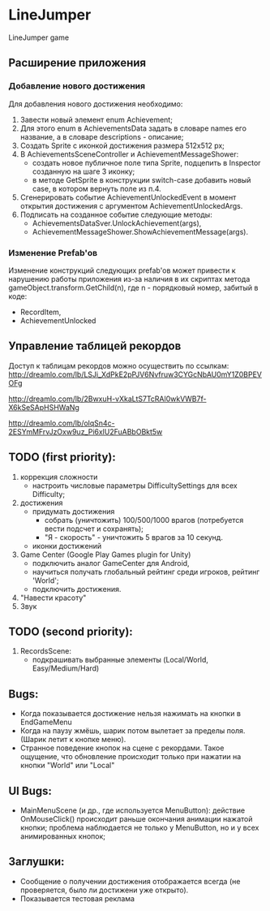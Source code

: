 # LineJumper
LineJumper game

## Расширение приложения
### Добавление нового достижения
Для добавления нового достижения необходимо:
1. Завести новый элемент enum Achievement;
2. Для этого enum в AchievementsData задать в словаре names его название, а в словаре descriptions - описание;
3. Создать Sprite с иконкой достижения размера 512х512 px;
4. В AchievementsSceneController и AchievementMessageShower:
	- создать новое публичное поле типа Sprite, подцепить в Inspector созданную на шаге 3 иконку;
	- в методе GetSprite в конструкции switch-case добавить новый case, в котором вернуть поле из п.4.
5. Сгенерировать событие AchievementUnlockedEvent в момент открытия достижения с аргументом AchievementUnlockedArgs.
6. Подписать на созданное событие следующие методы: 
    - AchievementsDataSver.UnlockAchievement(args), 
	- AchievementMessageShower.ShowAchievementMessage(args).

### Изменение Prefab'ов
Изменение конструкций следующих prefab'ов может привести к нарушению работы приложения из-за наличия в их скриптах метода gameObject.transform.GetChild(n), где n - порядковый номер, забитый в коде:
- RecordItem,
- AchievementUnlocked

## Управление таблицей рекордов
Доступ к таблицам рекордов можно осуществить по ссылкам:
http://dreamlo.com/lb/LSJi_XdPkE2pPJV6Nvfruw3CYGcNbAU0mY1Z0BPEVOFg

http://dreamlo.com/lb/2BwxuH-vXkaLtS7TcRAl0wkVWB7f-X6kSeSApHSHWaNg

http://dreamlo.com/lb/olqSn4c-2ESYmMFrvJzOxw9uz_Pi6xlU2FuABbOBkt5w

## TODO (first priority):
1) коррекция сложности
	- настроить числовые параметры DifficultySettings для всех Difficulty;
2) достижения
	- придумать достижения
		- собрать (уничтожить) 100/500/1000 врагов (потребуется вести подсчет и сохранять);
		- "Я - скорость" - уничтожить 5 врагов за 10 секунд.
	- иконки достижений
3) Game Center (Google Play Games plugin for Unity)
	- подключить аналог GameCenter для Android,
	- научиться получать глобальный рейтинг среди игроков, рейтинг 'World';
	- подключить достижения.
4) "Навести красоту"
5) Звук

## TODO (second priority):
1) RecordsScene: 
	- подкрашивать выбранные элементы (Local/World, Easy/Medium/Hard)

## Bugs:
- Когда показывается достижение нельзя нажимать на кнопки в EndGameMenu
- Когда на паузу жмёшь, шарик потом вылетает за пределы поля. (Шарик летит к кнопке меню).
- Странное поведение кнопок на сцене с рекордами. Такое ощущение, что обновление происходит только при нажатии на кнопки "World" или "Local"

## UI Bugs:
- MainMenuScene (и др., где используется MenuButton): 
     действие OnMouseClick() происходит раньше окончания анимации нажатой кнопки;
	 проблема наблюдается не только у MenuButton, но и у всех анимированных кнопок;

## Заглушки:
- Сообщение о получении достижения отображается всегда (не проверяется, было ли достижени уже открыто).
- Показывается тестовая реклама
